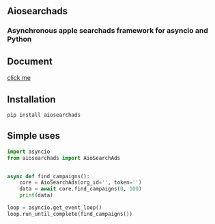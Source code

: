 


## Aiosearchads

### Asynchronous apple searchads framework for asyncio and Python

## Document

[click me](https://aiosearchads.readthedocs.io)

## Installation
```linux
pip install aiosearchads
```

## Simple uses
```python
import asyncio
from aiosearchads import AioSearchAds


async def find_campaigns():
    core = AioSearchAds(org_id='', token='')
    data = await core.find_campaigns(0, 100)
    print(data)

loop = asyncio.get_event_loop()
loop.run_until_complete(find_campaigns())

```
